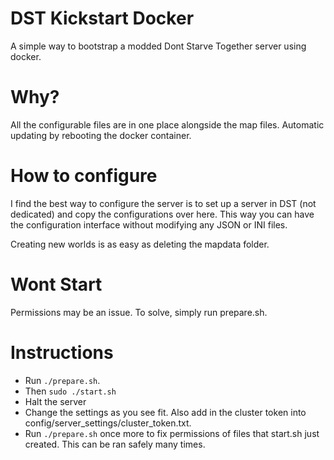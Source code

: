 # DST Kickstart Docker
A simple way to bootstrap a modded Dont Starve Together server using docker.

# Why?
All the configurable files are in one place alongside the map files. Automatic updating by rebooting the docker container.

# How to configure
I find the best way to configure the server is to set up a server in DST (not dedicated) and copy the configurations over here. This way you can have the configuration interface without modifying any JSON or INI files.

Creating new worlds is as easy as deleting the mapdata folder.

# Wont Start
Permissions may be an issue. To solve, simply run prepare.sh. 

# Instructions
* Run `./prepare.sh`.
* Then `sudo ./start.sh`
* Halt the server
* Change the settings as you see fit. Also add in the cluster token into config/server_settings/cluster_token.txt.
* Run `./prepare.sh` once more to fix permissions of files that start.sh just created. This can be ran safely many times.

